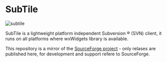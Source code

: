 # SubTile
![subtile](https://github.com/hatelamers/subtile/assets/97636078/a0039ee5-637a-426e-a457-4c6d81cc32b4)

SubTile is a lightweight platform independent Subversion ® (SVN) client, it runs on all platforms where wxWidgets library is available.

This repository is a mirror of the [SourceForge project](https://sourceforge.net/projects/subtile/) - only relases are published here, for development and support refere to SourceForge.
